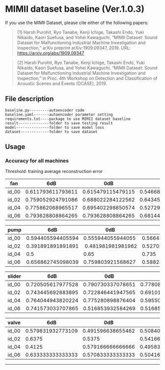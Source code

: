 # MIMII dataset baseline (Ver.1.0.3)
If you use the MIMII Dataset, please cite either of the following papers:

> [1] Harsh Purohit, Ryo Tanabe, Kenji Ichige, Takashi Endo, Yuki Nikaido, Kaori Suefusa, and Yohei Kawaguchi, “MIMII Dataset: Sound Dataset for Malfunctioning Industrial Machine Investigation and Inspection,” arXiv preprint arXiv:1909.09347, 2019. URL: https://arxiv.org/abs/1909.09347

> [2] Harsh Purohit, Ryo Tanabe, Kenji Ichige, Takashi Endo, Yuki Nikaido, Kaori Suefusa, and Yohei Kawaguchi, “MIMII Dataset: Sound Dataset for Malfunctioning Industrial Machine Investigation and Inspection,” in Proc. 4th Workshop on Detection and Classification of Acoustic Scenes and Events (DCASE), 2019.

## File description
```
baseline.py---------autoencoder code
baseline.yaml-------autoencoder parameter setting
requirements.txt----package to use MIMII dataset baseline
result--------------folder to save testing result
model---------------folder to save model loss
dataset-------------folder to save dataset
```
## Usage

###   Accuracy for all machines
Threshold: training average reconstruction error

|fan	|6dB		|0dB		|-6dB     |
|-------|---------------|---------------|-----------|
|id_00	|0.611793611793611	|0.615479115479115	|0.546683046683046  |
|id_02	|0.759052924791086	|0.688022284122562	|0.643454038997214|
|id_04	|0.775862068965517	|0.695402298850574	|0.527298850574712|
|id_06	|0.793628808864265	|0.793628808864265	|0.681440443213296 |

|pump	|6dB		|0dB		|-6dB	    |
|-------|---------------|---------------|-----------|
|id_00	|0.594405594405594	|0.555944055944055	|0.566433566433566|
|id_02	|0.391891891891891	| 0.481981981981982	|0.527027027027027|
|id_04	|0.5		|0.65	|0.735	    |
|id_06	|0.656862745098039	|0.759803921568627	|0.588235294117647  |

|slider	|6dB		|0dB		|-6dB     |
|-------|---------------|---------------|-----------|
|id_00	|0.720505617977528	|0.790730337078651	|0.778089888 |
|id_02	|0.743445692883895	|0.722846441947565	|0.691011235955056|
|id_04	|0.764044943820224	|0.775280898876404	|0.595505617977528|
|id_06	|0.741573033707865	|0.516853932584269	|0.516853932584269|

|valve	|6dB		|0dB		|-6dB     |
|-------|---------------|---------------|-----------|
|id_00  |0.579831932773109	|0.491596638655462	|0.508403361344537 |
|id_02  |0.6375	|0.5375	|0.541666666666666|
|id_04  |0.4125	|0.579166666666666	|0.495833333333333|
|id_06  |0.633333333333333	|0.570833333333333	|0.504166666666666|

-------------------------------------------------------------------
